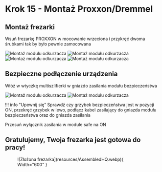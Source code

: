# Krok 15 - Montaż Proxxon/Dremmel 

## Montaż frezarki
Wsuń frezarkę PROXXON w mocowanie wrzeciona i przykręć dwoma śrubkami tak by było pewnie zamocowana

![Montaż modułu odkurzacza](/MkDocsTest/resources/step15.1.webp)
![Montaż modułu odkurzacza](/MkDocsTest/resources/step15.2.webp)
![Montaż modułu odkurzacza](/MkDocsTest/resources/step15.3.webp)
![Montaż modułu odkurzacza](/MkDocsTest/resources/step15.4.webp)

## Bezpieczne podłączenie urządzenia
Włóż w wtyczkę multiszlifierki w gniazdo zasilania modułu bezpieczeństwa

![Montaż modułu odkurzacza](/MkDocsTest/resources/step15.5.webp)
![Montaż modułu odkurzacza](/MkDocsTest/resources/step15.6.webp)

!!! info "Upewnij się" 
      Sprawdź czy grzybek bezpieczeństwa jest w pozycji ON, przekręć grzybek w lewo, podłącz kabel zasilający do gniazda modułu bezpieczeństwa oraz do gniazda zasilania 

Przesuń wyłącznik zasilania w module safe na ON


## Gratulujemy, Twoja frezarka jest gotowa do pracy!

<figure markdown>
  ![Złożona frezarka](resources/AssembledHQ.webp){ Width="600" }
</figure>